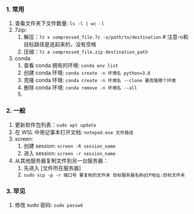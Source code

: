 ### 1. 常用
1. 查看文件夹下文件数量: `ls -l | wc -l`
2. 7zip:
   1. 解压：`7z x compressed_file.7z -o/path/to/destination`  # 注意-o和目标路径是连起来的，没有空格
   2. 压缩：`7z a compressed_file.zip destination_path`
3. conda
   1. 查看 conda 拥有的环境: `conda env list`
   2. 创建 conda 环境: `conda create -n 环境名 python=3.8`
   3. 克隆 conda 环境: `conda create -n 环境名 --clone 要克隆哪个环境`
   4. 删除 conda 环境: `conda remove -n 环境名 --all`
   5. 

### 2. 一般

1. 更新软件包列表：`sudo apt update`
2. 在 WSL 中用记事本打开文档: `notepad.exe 文件路径`
3. screen:
   1. 创建 session: `screen -R session_name`
   2. 进入 session: `screen -r session_name`
4. 从其他服务器复制文件到另一台服务器：
   1. 先进入 [文件所在服务器]
   2. `sudo scp -p -r 端口号 要复制的文件夹 目标服务器名称@IP地址:目标文件夹`

### 3. 罕见
1. 修改 sudo 密码: `sudo passwd`